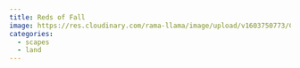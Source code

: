 ```yaml
---
title: Reds of Fall
image: https://res.cloudinary.com/rama-llama/image/upload/v1603750773/Colors_of_the_Lake-2_tmkkcc.jpg
categories:
  - scapes
  - land
---
```

